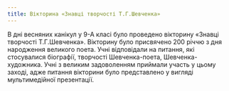 ```yaml
---
title: Вікторина «Знавці творчості Т.Г.Шевченка»
---
```


В дні весняних канікул у 9-А класі було проведено вікторину «Знавці творчості Т.Г.Шевченка». Вікторину було присвячено 200 річчю з дня народження великого поета. Учні відповідали на питання, які стосувалися біографії, творчості Шевченка-поета, Шевченка-художника. Учні з великим задоволенням приймали участь у цьому заході, адже питання вікторини було представлено у вигляді мультимедійної презентації.

<slideshow id="_/72157648765040420" />
